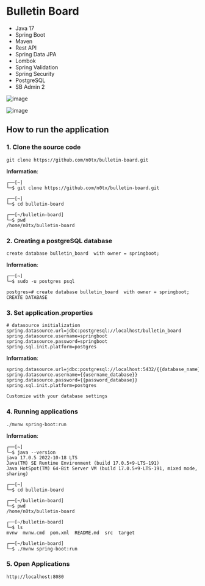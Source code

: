 # Bulletin Board

- Java 17
- Spring Boot
- Maven
- Rest API
- Spring Data JPA
- Lombok
- Spring Validation
- Spring Security
- PostgreSQL
- SB Admin 2


![image](https://github.com/user-attachments/assets/9e17bdc3-ef07-4821-945b-2d056be1b1f0)


![image](https://github.com/user-attachments/assets/3e1b777d-7989-464d-bfa0-64b18713cdf9)

## How to run the application

### 1. **Clone the source code**

```
git clone https://github.com/n0tx/bulletin-board.git
```

**Information**:

```                       
┌──[~]
└─$ git clone https://github.com/n0tx/bulletin-board.git

┌──[~]
└─$ cd bulletin-board 

┌──[~/bulletin-board]
└─$ pwd
/home/n0tx/bulletin-board
```

### 2. **Creating a postgreSQL database**

```
create database bulletin_board  with owner = springboot;
```

**Information**:

```                       
┌──[~]
└─$ sudo -u postgres psql 

postgres=# create database bulletin_board  with owner = springboot;
CREATE DATABASE
```

### 3. **Set application.properties**
```
# datasource initialization
spring.datasource.url=jdbc:postgresql://localhost/bulletin_board
spring.datasource.username=springboot
spring.datasource.password=springboot
spring.sql.init.platform=postgres
```

**Information**:

```
spring.datasource.url=jdbc:postgresql://localhost:5432/{{database_name}}
spring.datasource.username={{username_database}}
spring.datasource.password={{password_database}}
spring.sql.init.platform=postgres

Customize with your database settings
```

### 4. **Running applications**

```
./mvnw spring-boot:run
```

**Information**:

```
┌──[~]
└─$ java --version
java 17.0.5 2022-10-18 LTS
Java(TM) SE Runtime Environment (build 17.0.5+9-LTS-191)
Java HotSpot(TM) 64-Bit Server VM (build 17.0.5+9-LTS-191, mixed mode, sharing)

┌──[~]
└─$ cd bulletin-board 

┌──[~/bulletin-board]
└─$ pwd
/home/n0tx/bulletin-board

┌──[~/bulletin-board]
└─$ ls
mvnw  mvnw.cmd  pom.xml  README.md  src  target

┌──[~/bulletin-board]
└─$ ./mvnw spring-boot:run

```

### 5. **Open Applications**

```
http://localhost:8080
```
